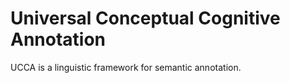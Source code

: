 Universal Conceptual Cognitive Annotation
============================
UCCA is a linguistic framework for semantic annotation.
